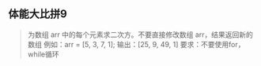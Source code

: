 ## 体能大比拼9

> 为数组 arr 中的每个元素求二次方。不要直接修改数组 arr，结果返回新的数组
例如：arr = [5, 3, 7, 1]; 输出：[25, 9, 49, 1]
要求：不要使用for，while循环
